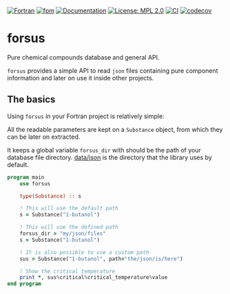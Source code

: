 [![Fortran](https://img.shields.io/badge/Fortran-734f96?logo=fortran&style=flat)](https://fortran-lang.org)
[![fpm](https://img.shields.io/badge/fpm-Fortran_package_manager-734f96)](https://fpm.fortran-lang.org)
[![Documentation](https://img.shields.io/badge/ford-Documentation%20-blueviolet.svg)](https://ipqa-research.github.io/forsus/)
[![License: MPL 2.0](https://img.shields.io/badge/License-MPL_2.0-brightgreen.svg)](https://github.com/ipqa-research/forsus/blob/main/LICENSE)
[![CI](https://github.com/fedebenelli/forsus/actions/workflows/CI.yml/badge.svg)](https://github.com/ipqa-research/forsus/actions/workflows/CI.yml)
[![codecov](https://codecov.io/gh/ipqa-research/forsus/graph/badge.svg?token=yQGaGgmOzb)](https://codecov.io/gh/ipqa-research/forsus)

# forsus
Pure chemical compounds database and general API.

`forsus` provides a simple API to read `json` files containing pure component
information and later on use it inside other projects.

## The basics
Using `forsus` in your Fortran project is relatively simple:

All the readable parameters are kept on a `Substance` object, from which
they can be later on extracted.

It keeps a global variable `forsus_dir` with should be the path of your database
file directory. [data/json](data/json) is the directory that the library uses by
default.

```fortran
program main
    use forsus

    type(Substance) :: s

    ! This will use the default path
    s = Substance("1-butanol")

    ! This will use the defined path
    forsus_dir = "my/json/files"
    s = Substance("1-butanol")

    ! It is also possible to use a custom path
    sus = Substance("1-butanol", path="the/json/is/here")

    ! Show the critical temperature
    print *, sus%critical%critical_temperature%value
end program
```